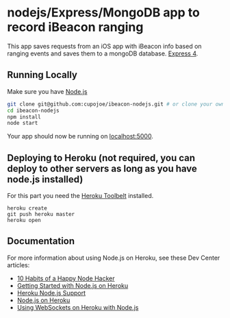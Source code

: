 # nodejs/Express/MongoDB app to record iBeacon ranging

This app saves requests from an iOS app with iBeacon info based on ranging events and saves them to a mongoDB database. [Express 4](http://expressjs.com/).

## Running Locally

Make sure you have [Node.js](http://nodejs.org/)

```sh
git clone git@github.com:cupojoe/ibeacon-nodejs.git # or clone your own fork
cd ibeacon-nodejs
npm install
node start
```

Your app should now be running on [localhost:5000](http://localhost:5000/).

## Deploying to Heroku (not required, you can deploy to other servers as long as you have node.js installed)

For this part you need the [Heroku Toolbelt](https://toolbelt.heroku.com/) installed.

```
heroku create
git push heroku master
heroku open
```

## Documentation

For more information about using Node.js on Heroku, see these Dev Center articles:

- [10 Habits of a Happy Node Hacker](https://blog.heroku.com/archives/2014/3/11/node-habits)
- [Getting Started with Node.js on Heroku](https://devcenter.heroku.com/articles/getting-started-with-nodejs)
- [Heroku Node.js Support](https://devcenter.heroku.com/articles/nodejs-support)
- [Node.js on Heroku](https://devcenter.heroku.com/categories/nodejs)
- [Using WebSockets on Heroku with Node.js](https://devcenter.heroku.com/articles/node-websockets)
